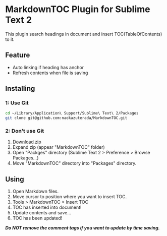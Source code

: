 # MarkdownTOC Plugin for Sublime Text 2

This plugin search headings in document and insert TOC(TableOfContents) to it.

## Feature

- Auto linking if heading has anchor
- Refresh contents when file is saving

## Installing

### 1: Use Git

```sh
cd ~/Library/Application\ Support/Sublime\ Text\ 2/Packages
git clone git@github.com:naokazuterada/MarkdownTOC.git
```

### 2: Don't use Git

1. [Download zip](https://github.com/naokazuterada/MarkdownTOC/archive/master.zip)
2. Expand zip (appear "MarkdownTOC" folder)
3. Open "Packges" directory (Sublime Text 2 > Preference > Browse Packages...)
4. Move "MarkdownTOC" directory into "Packages" directory.


## Using

1. Open Markdown files.
2. Move cursor to position where you want to insert TOC.
3. Tools > MarkdownTOC > Insert TOC
4. TOC has inserted into document!
5. Update contents and save...
6. TOC has been updated!

***Do NOT remove the comment tags if you want to update by time saving.***
